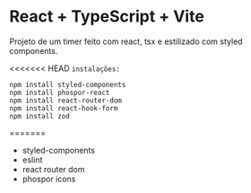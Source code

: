 # React + TypeScript + Vite
Projeto de um timer feito com react, tsx e estilizado com styled components.

<<<<<<< HEAD
`instalações:`
````
npm install styled-components
npm install phospor-react 
npm install react-router-dom
npm install react-hook-form
npm install zod
````
=======
- styled-components
- eslint
- react router dom
- phospor icons

